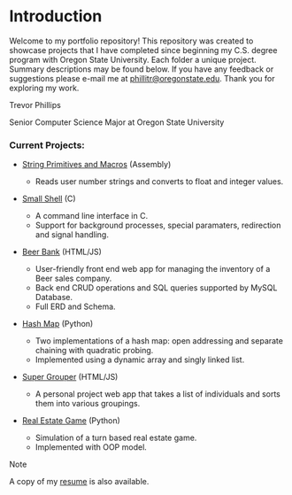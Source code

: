 # Introduction

Welcome to my portfolio repository! This repository was created to showcase projects that I have completed since beginning my C.S. degree program with Oregon State University. Each folder a unique project. Summary descriptions may be found below. If you have any feedback or suggestions please e-mail me at [phillitr@oregonstate.edu](mailto:phillitr@oregonstate.edu). Thank you for exploring my work.

Trevor Phillips

Senior Computer Science Major at Oregon State University

### Current Projects:
- [String Primitives and Macros](<1 - String Primitives and Macros>) (Assembly)
    - Reads user number strings and converts to float and integer values.

- [Small Shell](<2 - Small Shell>) (C)
    - A command line interface in C.
    - Support for background processes, special paramaters, redirection and signal handling.

- [Beer Bank](<3 - Beer Bank>) (HTML/JS)
    - User-friendly front end web app for managing the inventory of a Beer sales company.
    - Back end CRUD operations and SQL queries supported by MySQL Database.
    - Full ERD and Schema.

- [Hash Map](<4 - Hash Map>) (Python)
    - Two implementations of a hash map: open addressing and separate chaining with quadratic probing.
    - Implemented using a dynamic array and singly linked list.

- [Super Grouper](<5 - Super Grouper>) (HTML/JS)
    - A personal project web app that takes a list of individuals and sorts them into various groupings.

- [Real Estate Game](<6 - Real Estate Game>) (Python)
    - Simulation of a turn based real estate game.
    - Implemented with OOP model.


> [!NOTE]
> A copy of my [resume](Resume.pdf) is also available.


